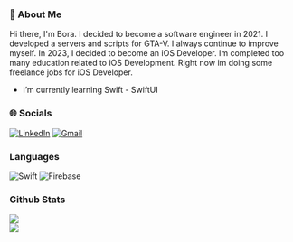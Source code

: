    ###  🌟 About Me
   
 Hi there, I'm Bora.
 I decided to become a software engineer in 2021. I developed a servers and scripts for GTA-V. I always continue to improve myself. In 2023, I decided to become an iOS Developer. Im completed too many education related to iOS Development. Right now im doing some freelance jobs for iOS Developer.
 
 * I’m currently learning Swift - SwiftUI


### 🌐 Socials

[![LinkedIn](https://img.shields.io/badge/linkedin-%230077B5.svg?style=for-the-badge&logo=linkedin&logoColor=white)](https://www.linkedin.com/in/boragundogu/)
[![Gmail](https://img.shields.io/badge/-Gmail-%23333?style=for-the-badge&logo=gmail&logoColor=white)](mailto:boragundogu11@gmail.com)


### Languages

![Swift](https://img.shields.io/badge/swift-F54A2A?style=for-the-badge&logo=swift&logoColor=white)
![Firebase](https://img.shields.io/badge/firebase-%23039BE5.svg?style=for-the-badge&logo=firebase)


### Github Stats

![](https://github-readme-stats.vercel.app/api?username=boragundogu&theme=dark&hide_border=true&include_all_commits=true&count_private=true)<br/>
![](https://github-readme-streak-stats.herokuapp.com/?user=boragundogu&theme=dark&hide_border=true)<br/>
